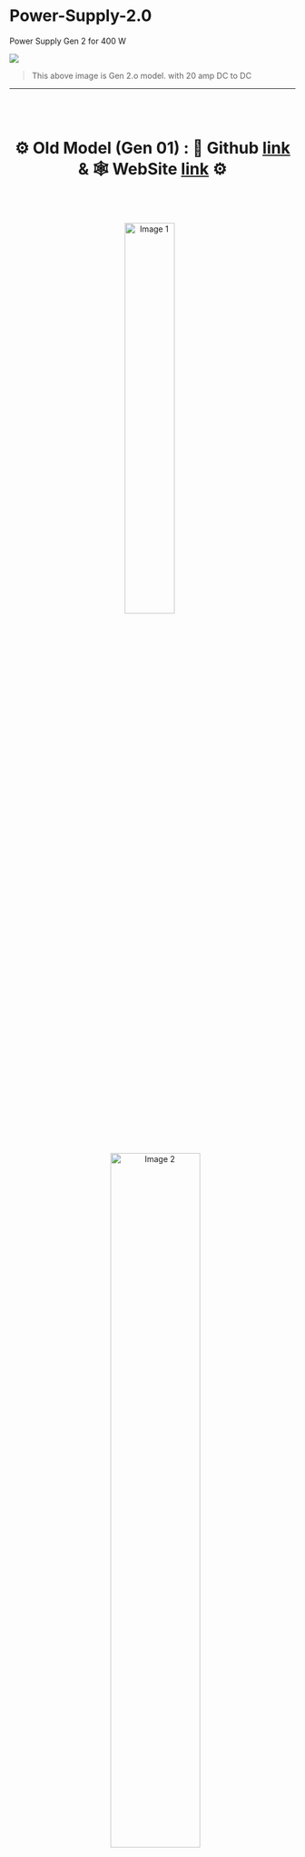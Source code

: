 # Power-Supply-2.0
Power Supply Gen 2 for 400 W

<img src="public/Setup (2).jpg">

> This above image is Gen 2.o model. with 20 amp DC to DC

---

</br>
</br>

<div style="display: flex; align-items: center; gap: 10px;" align="center">
  
# ⚙️ Old Model (Gen 01) : 🔬 Github [link](https://github.com/akashdip2001/college-final-year-project/blob/main/README.md) & 🕸️ WebSite [link](https://akashdip2001.github.io/college-final-year-project/6%20sem%20powerSupply/index.html) ⚙️
</div>

</br>
</br>

<p align="center">
<img src="https://github.com/user-attachments/assets/9a2c9d1e-dffa-4924-a8f1-5fe9c1c35774" alt="Image 1" width="42%%" style="margin-right: 10px;"/>
  <img src="https://github.com/user-attachments/assets/16b642c4-2ba8-4a47-b2de-e9b3fa741ab6" alt="Image 2" width="56%%" style="margin-left: 10px;"/>
  </br>
</p>
<p align="center">
<img src="public/gen01.jpg" alt="Image 1" width="50%%" style="margin-right: 10px;"/>
  <img src="public/gen02.jpg" alt="Image 2" width="47%%" style="margin-left: 10px;"/>
  </br>
</p>

https://github.com/user-attachments/assets/46dd8667-5b26-4def-98d9-c782ca856aed

---

**Input Power:**
1. The circuit starts with an AC mains input of **230V at 50Hz (Indian frequency)**.
2. The input is connected to a **transformer** (rated for 230V to the desired secondary voltage and 1.5A capacity).  
   - This step-down transformer reduces the voltage to a manageable level (as per your circuit design).  

---

https://github.com/user-attachments/assets/54c876d5-d65f-4f25-b2e3-50d7e8fe2ed1

**Rectification Stage:**
3. The reduced AC voltage from the transformer is fed into a **full-wave rectifier circuit**, which is built using four **6A4 diodes** in a bridge configuration.  
   - The rectifier converts AC to pulsating DC.  

---

**Smoothing Stage:**
4. A **470μF capacitor (35V)** is connected after the rectifier to smoothen the pulsating DC into a stable DC output.  
   - This capacitor filters out most of the ripples.  

---

**Voltage Regulation Stage:**
5. The rectified and filtered DC is fed into **voltage regulator ICs (7815 and 7805)** for precise voltage outputs of **+15V** and **+5V**, respectively.  
   - These ICs ensure stable voltage outputs for different components in the circuit.  

---

**Cooling Mechanism:**
6. To prevent overheating of the components, a **heat sink** is attached to the voltage regulators. Additionally, a **cooling fan** is integrated to dissipate heat efficiently.  

---

**Output Stage:**
7. The circuit includes a **300W 10A 30V Buck Converter**, which adjusts the output voltage and current to meet the load's requirements.  
   - This component handles high power efficiently but is limited by the **5-8A current range**, as exceeding this will cause the circuit to overheat or fail.  

---

**Control and Switching System:**
8. **Potentiometers (10kΩ)** are included for fine-tuning voltage and current levels.
9. **LED indicators** are used for status indication.  
10. **Display module** shows the output voltage and current for monitoring purposes.  

### ✅ **Control and Switching System**

[<img align="right" alt="pi poco w" width="35%" src="https://github.com/akashdip2001/college-final-year-project/raw/main/img/pi.jpg">]() 
 
1. **Potentiometers (10kΩ)**:  
   - **Purpose**: To regulate voltage and current for the electroplating process.  
   - **Connections**:  
     - One potentiometer controls the **voltage** output from the buck converter.  
     - The other potentiometer controls the **current** flowing to the output probes (alligator clips connected to the cathode and anode).  

2. **Black Switch**:  
   - **Purpose**: Master switch to turn the entire power supply system ON or OFF.  
   - **Connection**: Connected to the **primary side of the transformer**. Switching it ON energizes the entire system.  

3. **Red Switch**:  
   - **Purpose**: Controls the output probes (cathode and anode). It allows you to start or stop the electroplating process without turning off the whole system.  
   - **Connection**: Placed on the output side after the buck converter, controlling power to the **alligator clips**.  

### ⚠️ `Try to controll Wirelessly in Local Area Network (LAN) using Raspberry pi`

---

### **Display System**

[<img align="right" alt="" width="35%" src="https://github.com/akashdip2001/college-final-year-project/raw/main/img/display.jpg">](https://github.com/akashdip2001/college-project-6th-sem-Electroplating) 

4. **Digital Display (Voltmeter + Ammeter)**:  
   - **Purpose**: Tracks the real-time voltage and current supplied to the electrolyte solution during the electroplating process.  
   - **Connections**:  
     - Voltage input is taken from the **buck converter output**.  
     - Current is measured using a **shunt resistor** in series with the output probes.  

---

### **LED Indicators**
5. **Red LED (Process Indicator)**:  
   - **Purpose**: Indicates that the electroplating process has started, i.e., current is flowing through the electrolyte.  
   - **Connection**:  
     - Connected in **series** with the electrolyte and the alligator clips.  
     - It lights up only when the circuit is complete, and current flows through the electrolyte solution.  

6. **Other LEDs (Status Indicators)**:  
   - There are **two additional LEDs** for general status indication (e.g., power ON/OFF).  
   - Connections:  
     - One LED is connected to the output of the **black switch** to indicate the system is ON.  
     - The second LED may indicate the buck converter is powered.  

---
---

### Circuit Precautions:
- The system is designed to handle up to **5-8A current**; exceeding this limit can burn out the components (e.g., wires, capacitors).  
- Ensure proper insulation and cooling to avoid electrical hazards.  
- Use high-quality **soldering wire and connections** to maintain circuit integrity.  

---

<details>	
 <summary><b>📌 Gen 01 Update</b></summary><br>

### Total Cost Breakdown:  
As per your shared list, the total cost of the project is **₹3245** (Gen 01), including components and repair expenses. [Learn more](https://college-final-year-project.netlify.app/)

# Update `Gen 01` with Resistors (limit 9V 4amp) - March 2025
</div>

<p align="center">
  <img src="https://github.com/akashdip2001/college-final-year-project/raw/main/img/427202737-315dab46-ac37-4b29-8788-19aad9768e5d.jpg" alt="Image 1" width="45%" style="margin-right: 10px;"/>
  <img src="https://github.com/akashdip2001/college-final-year-project/raw/main/img/427202612-e91bcefa-8744-40a2-a793-f8c5cf71e4ad.jpg" alt="Image 2" width="45%" style="margin-left: 10px;"/>
  </br>
  <img src="https://github.com/akashdip2001/college-final-year-project/raw/main/img/427202672-095e444a-4207-4657-865e-f9c2176fe043.jpg" alt="Image 1" width="45%" style="margin-right: 10px;"/>
  <img src="https://github.com/akashdip2001/college-final-year-project/raw/main/img/427202802-251fd80d-a1f1-4f0c-ab09-1ca3f4650ef0.jpg" alt="Image 2" width="45%" style="margin-left: 10px;"/>
  </br>
  <img src="https://github.com/akashdip2001/college-final-year-project/raw/main/img/427202878-2348bcf1-4032-46fb-b775-de3435e60bc2.jpg" alt="Image 1" width="45%" style="margin-right: 10px;"/>
  <img src="https://github.com/akashdip2001/college-final-year-project/raw/main/img/427202923-19b84d16-55da-4cc6-98f3-56b391a1d635.jpg" alt="Image 2" width="45%" style="margin-left: 10px;"/>
  </br>
  <img src="https://github.com/akashdip2001/college-final-year-project/raw/main/img/427202312-4ca34ca0-601d-4b53-bf86-76944c04b123.jpg" alt="Image 1" width="45%" style="margin-right: 10px;"/>
  <img src="https://github.com/akashdip2001/college-final-year-project/raw/main/img/427202364-17fcc9fa-0eaf-40d7-8155-30d04730a748.jpg" alt="Image 2" width="45%" style="margin-left: 10px;"/>
  </br>
</p>

## after using 9V 4 amp, this is happns

![resistors](https://github.com/akashdip2001/college-final-year-project/raw/main/img/423094084-daa643e7-bf54-4855-9d06-89380113a25d.jpg)

---

</details>

# Alternate Circuit

https://github.com/user-attachments/assets/3770be8d-7837-4679-9d37-4d89e2f6ec3e

---

</br>
</br>

<div style="display: flex; align-items: center; gap: 10px;" align="center">
  
# Gen 2.o
</div>

</br>
</br>

<p align="center">
  <img src="public/Setup (1).jpg" alt="Image 1" width="42%" style="margin-right: 10px;"/>
  <img src="public/components 01.jpg" alt="Image 2" width="56%" style="margin-left: 10px;"/>
</p>
<p align="center">
  <img src="public/components 02.jpg" alt="Image 1" width="46%" style="margin-right: 10px;"/>
  <img src="public/components 03.jpg" alt="Image 2" width="46%" style="margin-left: 10px;"/>
</p>
<p align="center">
  <img src="public/components 04.jpg" alt="Image 1" width="46%" style="margin-right: 10px;"/>
  <img src="public/components 05.jpg" alt="Image 2" width="46%" style="margin-left: 10px;"/>
</p>
<p align="center">
  <img src="public/components 05-1.jpg" alt="Image 1" width="46%" style="margin-right: 10px;"/>
  <img src="public/components 05-2.jpg" alt="Image 2" width="46%" style="margin-left: 10px;"/>
</p>

---

</br>
</br>

<p align="center">
  <img src="public/DC to DC 20 amp.jpg" alt="Image 1" width="36%" style="margin-right: 10px;"/>
  <img src="public/components 06.jpg" alt="Image 2" width="61%" style="margin-left: 10px;"/>
</p>
<p align="center">
  <img src="public/components 07.jpg" alt="Image 1" width="32%" style="margin-right: 10px;"/>
  <img src="public/components 08.jpg" alt="Image 2" width="32%" style="margin-left: 10px;"/>
  <img src="public/components 12.jpg" alt="Image 2" width="32%" style="margin-left: 10px;"/>
</p>
<p align="center">
  <img src="public/components 09.jpg" alt="Image 1" width="47%" style="margin-right: 10px;"/>
  <img src="public/components 10.jpg" alt="Image 2" width="52%" style="margin-left: 10px;"/>
</p>

<img src="public/components 11.jpg">
<img src="public/arkadip-mahapatra.jpg">
